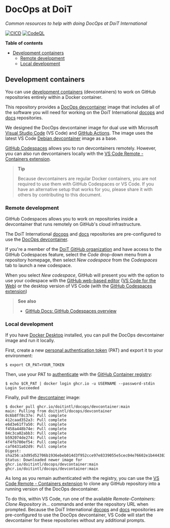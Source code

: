 # DocOps at DoiT

_Common resources to help with doing DocOps at DoiT International_

[![CICD][cicd-badge]][cicd-workflow] [![CodeQL][codeql-badge]][codeql-workflow]

[cicd-badge]: https://github.com/doitintl/docops/actions/workflows/cicd.yaml/badge.svg
[cicd-workflow]: https://github.com/doitintl/docops/actions/workflows/cicd.yaml
[codeql-badge]: https://github.com/doitintl/docops/actions/workflows/codeql.yml/badge.svg
[codeql-workflow]: https://github.com/doitintl/docops/actions/workflows/codeql.yml

**Table of contents**

- [Development containers](#development-containers)
  - [Remote development](#remote-development)
  - [Local development](#local-development)

## Development containers

You can use [development containers][devcontainers] (devcontainers) to work on GitHub repositories entirely within a Docker container.

This repository provides a [DocOps devcontainer][devcontainer] image that includes all of the software you will need for working on the DoiT International [docops][docops] and [docs][docs] repositories.

We designed the DocOps devcontainer image for dual use with Microsoft [Visual Studio Code][vscode] (VS Code) and [GitHub Actions][gh-actions]. The image uses the latest VS Code [Debian devcontainer][vscode-images] image as a base.

[GitHub Codespaces][codespaces] allows you to run devcontainers remotely. However, you can also run devcontainers locally with the [VS Code Remote - Containers extension][remote-containers].

> **Tip**
>
> Because devcontainers are regular Docker containers, you are not required to use them with GitHub Codespaces or VS Code. If you have an alternative setup that works for you, please share it with others by contributing to this document.

### Remote development

GitHub Codespaces allows you to work on repositories inside a devcontainer that runs remotely on GitHub's cloud infrastructure.

The DoiT International [docops][docops] and [docs][docs] repositories are pre-configured to use the [DocOps devcontainer][devcontainer].

If you're a member of the [DoiT GitHub organization][doit-gh] and have access to the GitHub Codespaces feature, select the _Code_ drop-down menu from a repository homepage, then select _New codespace_ from the _Codespaces_ tab to launch a new codespace.

When you select _New codespace_, GitHub will present you with the option to use your codespace with the [GitHub web-based editor][gh-editor] ([VS Code for the Web][vscode-web]) or the desktop version of VS Code (with the [GitHub Codespaces extension][codespaces-ext])

> **See also**
>
> - [GitHub Docs: GitHub Codespaces overview][codespaces-docs]

### Local development

If you have [Docker Desktop][docker-desktop] installed, you can pull the DocOps devcontainer image and run it locally.

First, create a new [personal authentication token][pat] (PAT) and export it to your environment:

```console
$ export CR_PAT=YOUR_TOKEN
```

Then, use your PAT to [authenticate][containers-auth] with the [GitHub Container registry][gh-containers]:

```console
$ echo $CR_PAT | docker login ghcr.io -u USERNAME --password-stdin
Login Succeeded
```

Finally, pull the [devcontainer][devcontainer] image:

```console
$ docker pull ghcr.io/doitintl/docops/devcontainer:main
main: Pulling from doitintl/docops/devcontainer
0c6b8ff8c37e: Pull complete
412caad352a3: Pull complete
e6d3e61f7a50: Pull complete
f458a448b74e: Pull complete
84c3ca02abb3: Pull complete
b592074de274: Pull complete
4f4fb700ef54: Pull complete
caf0431a02d9: Pull complete
Digest: sha256:a3d95d52706b1936ebeb014d3f952cce97e8339055e5cec04e76602e1b444383
Status: Downloaded newer image for ghcr.io/doitintl/docops/devcontainer:main
ghcr.io/doitintl/docops/devcontainer:main
```

As long as you remain authenticated with the registry, you can use the [VS Code Remote - Containers extension][remote-containers] to clone any GitHub repository into a running version of the DocOps devcontainer.

To do this, within VS Code, run one of the available _Remote-Containers: Clone Repository in&hellip;_ commands and enter the repository URL when prompted. Because the DoiT International [docops][docops] and [docs][docs] repositories are pre-configured to use the DocOps devcontainer, VS Code will start the devcontainer for these repositories without any additional prompts.


[pat]: https://docs.github.com/en/authentication/keeping-your-account-and-data-secure/creating-a-personal-access-token
[containers-auth]: https://docs.github.com/en/packages/working-with-a-github-packages-registry/working-with-the-container-registry#authenticating-to-the-container-registry
[gh-containers]: https://docs.github.com/en/packages/working-with-a-github-packages-registry/working-with-the-container-registry
[docker-desktop]: https://www.docker.com/products/docker-desktop
[codespaces-ext]: https://marketplace.visualstudio.com/items?itemName=GitHub.codespaces
[vscode-web]: https://code.visualstudio.com/docs/editor/vscode-web
[gh-editor]: https://docs.github.com/en/codespaces/the-githubdev-web-based-editor
[doit-gh]: https://github.com/doitintl
[codespaces-docs]: https://docs.github.com/en/codespaces/overview
[codespaces]: https://github.com/features/codespaces
[devcontainer]: https://github.com/doitintl/docops/pkgs/container/docops%2Fdevcontainer
[docops]: https://github.com/doitintl/docops
[docs]: https://github.com/doitintl/docs
[vscode]: https://code.visualstudio.com/
[gh-actions]: https://github.com/features/actions
[vscode-images]: https://hub.docker.com/_/microsoft-vscode-devcontainers
[devcontainers]: https://code.visualstudio.com/docs/remote/containers
[remote-containers]: https://marketplace.visualstudio.com/items?itemName=ms-vscode-remote.remote-containers
